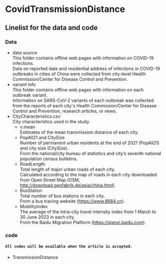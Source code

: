 # CovidTransmissionDistance


## Linelist for the data and code
### Data
* data source<br>
This folder contains offline web pages with information on COVID-19 infections.<br>
Data on reported date and residential address of infections in COVID-19 outbreaks in cities of China were collected from city-level Health Commission/Center for Disease Control and Prevention.<br>
* variant info<br>
This folder contains offline web pages with information on each outbreak variant.<br>
Information on SARS-CoV-2 variants of each outbreak was collected from the reports of each city's Health Commission/Center for Disease Control and Prevention, research articles, or news.<br>
* CityCharacteristics.csv<br>
City characteristics used in the study.<br>
  * v.mean<br>
  Estimates of the mean transmission distance of each city.<br>
  * PopAll21 and CitySize<br>
  Number of permanent urban residents at the end of 2021 (PopAll21) and city size (CitySize).<br>
  From the national/city bureau of statistics and city’s seventh national population census bulletins.<br>
  * RoadLength<br>
  Total length of major urban roads of each city.<br>
  Calculated according to the map of roads in each city downloaded from Open Street Map (OSM, http://download.geofabrik.de/asia/china.html).<br>
  * BusStation<br>
  Total number of bus stations in each city.<br>
  From a bus tracing website (https://www.8684.cn).<br>
  * MobilityIndex<Br>
  The average of the intra-city travel intensity index from 1 March to 30 June 2023 in each city.<br>
  From the Baidu Migration Platform (https://qianxi.baidu.com).
### code
#### `All codes will be available when the article is accepted.`
* TransmissionDistance 
